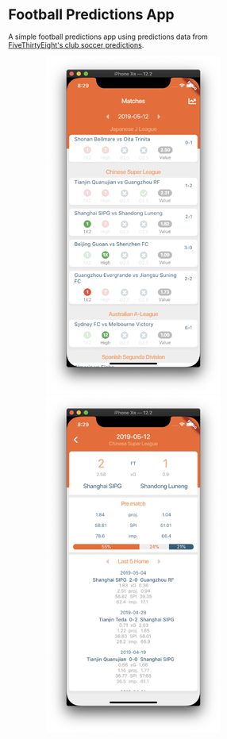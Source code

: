 # Football Predictions App

A simple football predictions app using predictions data from [FiveThirtyEight's club soccer predictions](https://projects.fivethirtyeight.com/soccer-predictions/).

<p align="center">
  <img src="https://github.com/JordanADavies/PredictionsApp/blob/master/Screenshot-1.png" width="350" title="Home page" />
  <img src="https://github.com/JordanADavies/PredictionsApp/blob/master/Screenshot.png" width="350" title="Match details" />
</p>
